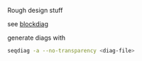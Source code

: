 Rough design stuff

see [blockdiag](http://blockdiag.com)

generate diags with
```bash
seqdiag -a --no-transparency <diag-file>
```
